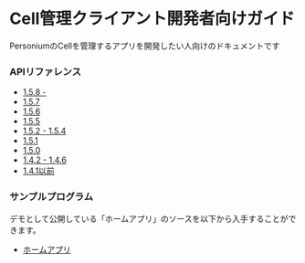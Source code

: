# Cell管理クライアント開発者向けガイド

PersoniumのCellを管理するアプリを開発したい人向けのドキュメントです

### APIリファレンス<br>
* [1.5.8 -](../apiref/1.5.8/000_Rest_API_Reference.html)
* [1.5.7](../apiref/1.5.7/000_Rest_API_Reference.html)
* [1.5.6](../apiref/1.5.6/000_Rest_API_Reference.html)
* [1.5.5](../apiref/1.5.5/000_Rest_API_Reference.html)
* [1.5.2 - 1.5.4](../apiref/1.5.2/000_Rest_API_Reference.html)
* [1.5.1](../apiref/1.5.1/000_Rest_API_Reference.html)
* [1.5.0](../apiref/1.5.0/000_Rest_API_Reference.html)
* [1.4.2 - 1.4.6](../apiref/1.4.6/000_Rest_API_Reference.html)
* [1.4.1以前](http://personium.io/docs/api/1.3.25/Japanese/Japanese.htm#docs/ja/HomePage.htm)

### サンプルプログラム<br>
デモとして公開している「ホームアプリ」のソースを以下から入手することができます。
* [ホームアプリ](https://github.com/fujitsu-pio/home-app)
